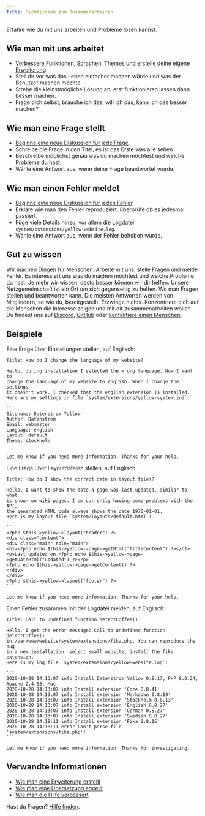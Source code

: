 ```yaml
---
Title: Richtlinien zum Zusammenarbeiten
---
```

Erfahre wie du mit uns arbeiten und Probleme lösen kannst.

## Wie man mit uns arbeitet

* [Verbessere Funktionen, Sprachen, Themes](https://github.com/datenstrom/yellow-extensions/tree/main/README-de.md) und [erstelle deine eigene Erweiterung](https://github.com/annaesvensson/yellow-publish/tree/main/README-de.md).
* Stell dir vor was das Leben einfacher machen würde und was der Benutzer machen möchte.
* Strebe die kleinstmögliche Lösung an, erst funktionieren lassen dann besser machen.
* Frage dich selbst, brauche ich das, will ich das, kann ich das besser machen?

## Wie man eine Frage stellt

* [Beginne eine neue Diskussion für jede Frage](https://github.com/datenstrom/yellow/discussions/categories/ask-a-question).
* Schreibe die Frage in den Titel, es ist das Erste was alle sehen.
* Beschreibe möglichst genau was du machen möchtest und welche Probleme du hast.
* Wähle eine Antwort aus, wenn deine Frage beantwortet wurde.

## Wie man einen Fehler meldet

* [Beginne eine neue Diskussion für jeden Fehler](https://github.com/datenstrom/yellow/discussions/categories/report-a-bug).
* Erkläre wie man den Fehler reproduziert, überprüfe ob es jedesmal passiert.
* Füge viele Details hinzu, vor allem die Logdatei `system/extensions/yellow-website.log`.
* Wähle eine Antwort aus, wenn der Fehler behoben wurde.

## Gut zu wissen

Wir machen Dingen für Menschen. Arbeite mit uns, stelle Fragen und melde Fehler. Es interessiert uns was du machen möchtest und welche Probleme du hast. Je mehr wir wissen, desto besser können wir dir helfen. Unsere Netzgemeinschaft ist ein Ort um sich gegenseitig zu helfen. Wo man Fragen stellen und beantworten kann. Die meisten Antworten werden von Mitgliedern, so wie du, bereitgestellt. Erzwinge nichts. Konzentriere dich auf die Menschen die Interesse zeigen und mit dir zusammenarbeiten wollen. Du findest uns auf [Discord](https://discord.gg/NYvTETsHS9), [GitHub](https://github.com/datenstrom) oder [kontaktiere einen Menschen](https://datenstrom.se/de/contact/).

## Beispiele

Eine Frage über Einstellungen stellen, auf Englisch:

    Title: How do I change the language of my website?
    
    Hello, during installation I selected the wrong language. Now I want to 
    change the language of my website to english. When I change the settings 
    it doesn't work. I checked that the english extension is installed. 
    Here are my settings in file `system/extensions/yellow-system.ini`:
    
    ```
    Sitename: Datenstrom Yellow
    Author: Datenstrom
    Email: webmaster
    Language: english
    Layout: default
    Theme: stockholm
    ```
    
    Let me know if you need more information. Thanks for your help.

Eine Frage über Layoutdateien stellen, auf Englisch:

    Title: How do I show the correct date in layout files?
    
    Hello, I want to show the date a page was last updated, similar to what 
    is shown on wiki pages. I am currently having some problems with the API, 
    the generated HTML code always shows the date 1970-01-01.
    Here is my layout file `system/layouts/default.html`:
    
    ```
    <?php $this->yellow->layout("header") ?>
    <div class="content">
    <div class="main" role="main">
    <h1><?php echo $this->yellow->page->getHtml("titleContent") ?></h1>
    <p>Last updated on <?php echo $this->yellow->page->getDateHtml("updated") ?></p>
    <?php echo $this->yellow->page->getContent() ?>
    </div>
    </div>
    <?php $this->yellow->layout("footer") ?>
    ```
    
    Let me know if you need more information. Thanks for your help.

Einen Fehler zusammen mit der Logdatei melden, auf Englisch:

    Title: Call to undefined function detectCoffee()
    
    Hello, I get the error message: Call to undefined function detectCoffee() 
    in /var/www/website/system/extensions/fika.php. You can reproduce the bug 
    in a new installation, select small website, install the fika extension. 
    Here is my log file `system/extensions/yellow-website.log`:
    
    ```
    2020-10-28 14:13:07 info Install Datenstrom Yellow 0.8.17, PHP 8.0.24, Apache 2.4.33, Mac
    2020-10-28 14:13:07 info Install extension 'Core 0.8.41'
    2020-10-28 14:13:07 info Install extension 'Markdown 0.8.19'
    2020-10-28 14:13:07 info Install extension 'Stockholm 0.8.13'
    2020-10-28 14:13:07 info Install extension 'English 0.8.27'
    2020-10-28 14:13:07 info Install extension 'German 0.8.27'
    2020-10-28 14:13:07 info Install extension 'Swedish 0.8.27'
    2020-10-28 14:18:11 info Install extension 'Fika 0.8.15'
    2020-10-28 14:18:11 error Can't parse file 'system/extensions/fika.php'!
    ```
    
    Let me know if you need more information. Thanks for investigating.

## Verwandte Informationen

* [Wie man eine Erweiterung erstellt](https://github.com/annaesvensson/yellow-publish/tree/main/README-de.md)
* [Wie man eine Übersetzung erstellt](https://github.com/annaesvensson/yellow-language/tree/main/README-de.md)
* [Wie man die Hilfe verbessert](https://github.com/annaesvensson/yellow-help/tree/main/README-de.md) 

Hast du Fragen? [Hilfe finden](.).
